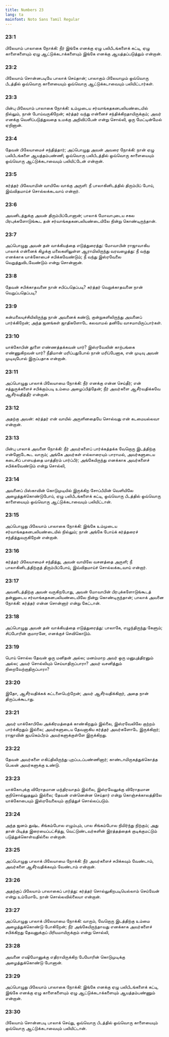 ```yaml
---
title: Numbers 23
lang: ta
mainfont: Noto Sans Tamil Regular
---
```


###  23:1

பிலேயாம் பாலாகை நோக்கி: நீர் இங்கே எனக்கு ஏழு பலிபீடங்களைக் கட்டி, ஏழு காளைகளையும் ஏழு ஆட்டுக்கடாக்களையும் இங்கே எனக்கு ஆயத்தப்படுத்தும் என்றான்.

###  23:2

பிலேயாம் சொன்னபடியே பாலாக் செய்தான்; பாலாகும் பிலேயாமும் ஒவ்வொரு பீடத்தில் ஒவ்வொரு காளையையும் ஒவ்வொரு ஆட்டுக்கடாவையும் பலியிட்டார்கள்.

###  23:3

பின்பு பிலேயாம் பாலாகை நோக்கி: உம்முடைய சர்வாங்கதகனபலியண்டையில் நில்லும், நான் போய்வருகிறேன்; கர்த்தர் வந்து என்னைச் சந்திக்கிறதாயிருக்கும்; அவர் எனக்கு வெளிப்படுத்துவதை உமக்கு அறிவிப்பேன் என்று சொல்லி, ஒரு மேட்டின்மேல் ஏறினான்.

###  23:4

தேவன் பிலேயாமைச் சந்தித்தார்; அப்பொழுது அவன் அவரை நோக்கி: நான் ஏழு பலிபீடங்களை ஆயத்தம்பண்ணி, ஒவ்வொரு பலிபீடத்தில் ஒவ்வொரு காளையையும் ஒவ்வொரு ஆட்டுக்கடாவையும் பலியிட்டேன் என்றான்.

###  23:5

கர்த்தர் பிலேயாமின் வாயிலே வாக்கு அருளி: நீ பாலாகினிடத்தில் திரும்பிப் போய், இவ்விதமாய்ச் சொல்லக்கடவாய் என்றார்.

###  23:6

அவனிடத்துக்கு அவன் திரும்பிப்போனான்; பாலாக் மோவாபுடைய சகல பிரபுக்களோடுங்கூட தன் சர்வாங்கதகனபலியண்டையிலே நின்று கொண்டிருந்தான்.

###  23:7

அப்பொழுது அவன் தன் வாக்கியத்தை எடுத்துரைத்து: மோவாபின் ராஜாவாகிய பாலாக் என்னைக் கிழக்கு மலைகளிலுள்ள ஆராமிலிருந்து வரவழைத்து: நீ வந்து எனக்காக யாக்கோபைச் சபிக்கவேண்டும்; நீ வந்து இஸ்ரவேலை வெறுத்துவிடவேண்டும் என்று சொன்னான்.

###  23:8

தேவன் சபிக்காதவனை நான் சபிப்பதெப்படி? கர்த்தர் வெறுக்காதவனை நான் வெறுப்பதெப்படி?

###  23:9

கன்மலையுச்சியிலிருந்து நான் அவனைக் கண்டு, குன்றுகளிலிருந்து அவனைப் பார்க்கிறேன்; அந்த ஜனங்கள் ஜாதிகளோடே கலவாமல் தனியே வாசமாயிருப்பார்கள்.

###  23:10

யாக்கோபின் தூளை எண்ணத்தக்கவன் யார்? இஸ்ரவேலின் காற்பங்கை எண்ணுகிறவன் யார்? நீதிமான் மரிப்பதுபோல் நான் மரிப்பேனாக, என் முடிவு அவன் முடிவுபோல் இருப்பதாக என்றான்.

###  23:11

அப்பொழுது பாலாக் பிலேயாமை நோக்கி: நீர் எனக்கு என்ன செய்தீர்; என் சத்துருக்களைச் சபிக்கும்படி உம்மை அழைப்பித்தேன்; நீர் அவர்களை ஆசீர்வதிக்கவே ஆசீர்வதித்தீர் என்றான்.

###  23:12

அதற்கு அவன்: கர்த்தர் என் வாயில் அருளினதையே சொல்வது என் கடமையல்லவா என்றான்.

###  23:13

பின்பு பாலாக் அவனை நோக்கி: நீர் அவர்களைப் பார்க்கத்தக்க வேறொரு இடத்திற்கு என்னோடேகூட வாரும்; அங்கே அவர்கள் எல்லாரையும் பாராமல், அவர்களுடைய கடைசிப் பாளயத்தை மாத்திரம் பார்ப்பீர்; அங்கேயிருந்து எனக்காக அவர்களைச் சபிக்கவேண்டும் என்று சொல்லி,

###  23:14

அவனைப் பிஸ்காவின் கொடுமுடியில் இருக்கிற சோப்பீமின் வெளியிலே அழைத்துக்கொண்டுபோய், ஏழு பலிபீடங்களைக் கட்டி, ஒவ்வொரு பீடத்தில் ஒவ்வொரு காளையையும் ஒவ்வொரு ஆட்டுக்கடாவையும் பலியிட்டான்.

###  23:15

அப்பொழுது பிலேயாம் பாலாகை நோக்கி: இங்கே உம்முடைய சர்வாங்கதகனபலியண்டையில் நில்லும்; நான் அங்கே போய்க் கர்த்தரைச் சந்தித்துவருகிறேன் என்றான்.

###  23:16

கர்த்தர் பிலேயாமைச் சந்தித்து, அவன் வாயிலே வசனத்தை அருளி; நீ பாலாகினிடத்திற்குத் திரும்பிப்போய், இவ்விதமாய்ச் சொல்லக்கடவாய் என்றார்.

###  23:17

அவனிடத்திற்கு அவன் வருகிறபோது, அவன் மோவாபின் பிரபுக்களோடுங்கூடத் தன்னுடைய சர்வாங்கதகனபலியண்டையிலே நின்று கொண்டிருந்தான்; பாலாக் அவனை நோக்கி: கர்த்தர் என்ன சொன்னார் என்று கேட்டான்.

###  23:18

அப்பொழுது அவன் தன் வாக்கியத்தை எடுத்துரைத்து: பாலாகே, எழுந்திருந்து கேளும்; சிப்போரின் குமாரனே, எனக்குச் செவிகொடும்.

###  23:19

பொய் சொல்ல தேவன் ஒரு மனிதன் அல்ல; மனம்மாற அவர் ஒரு மனுபுத்திரனும் அல்ல; அவர் சொல்லியும் செய்யாதிருப்பாரா? அவர் வசனித்தும் நிறைவேற்றாதிருப்பாரா?

###  23:20

இதோ, ஆசீர்வதிக்கக் கட்டளைபெற்றேன்; அவர் ஆசீர்வதிக்கிறார், அதை நான் திருப்பக்கூடாது.

###  23:21

அவர் யாக்கோபிலே அக்கிரமத்தைக் காண்கிறதும் இல்லை, இஸ்ரவேலிலே குற்றம் பார்க்கிறதும் இல்லை; அவர்களுடைய தேவனாகிய கர்த்தர் அவர்களோடே இருக்கிறார்; ராஜாவின் ஜயகெம்பீரம் அவர்களுக்குள்ளே இருக்கிறது.

###  23:22

தேவன் அவர்களை எகிப்திலிருந்து புறப்படப்பண்ணினார்; காண்டாமிருகத்துக்கொத்த பெலன் அவர்களுக்கு உண்டு.

###  23:23

யாக்கோபுக்கு விரோதமான மந்திரவாதம் இல்லை, இஸ்ரவேலுக்கு விரோதமான குறிசொல்லுதலும் இல்லை; தேவன் என்னென்ன செய்தார் என்று கொஞ்சக்காலத்திலே யாக்கோபையும் இஸ்ரவேலையும் குறித்துச் சொல்லப்படும்.

###  23:24

அந்த ஜனம் துஷ்ட சிங்கம்போல எழும்பும், பால சிங்கம்போல நிமிர்ந்து நிற்கும்; அது தான் பிடித்த இரையைப்பட்சித்து, வெட்டுண்டவர்களின் இரத்தத்தைக் குடிக்குமட்டும் படுத்துக்கொள்வதில்லை என்றான்.

###  23:25

அப்பொழுது பாலாக் பிலேயாமை நோக்கி: நீர் அவர்களைச் சபிக்கவும் வேண்டாம், அவர்களை ஆசீர்வதிக்கவும் வேண்டாம் என்றான்.

###  23:26

அதற்குப் பிலேயாம் பாலாகைப் பார்த்து: கர்த்தர் சொல்லுகிறபடியெல்லாம் செய்வேன் என்று உம்மோடே நான் சொல்லவில்லையா என்றான்.

###  23:27

அப்பொழுது பாலாக் பிலேயாமை நோக்கி: வாரும், வேறொரு இடத்திற்கு உம்மை அழைத்துக்கொண்டு போகிறேன்; நீர் அங்கேயிருந்தாவது எனக்காக அவர்களைச் சபிக்கிறது தேவனுக்குப் பிரியமாயிருக்கும் என்று சொல்லி,

###  23:28

அவனை எஷிமோனுக்கு எதிராயிருக்கிற பேயோரின் கொடுமுடிக்கு அழைத்துக்கொண்டு போனான்.

###  23:29

அப்பொழுது பிலேயாம் பாலாகை நோக்கி: இங்கே எனக்கு ஏழு பலிபீடங்களைக் கட்டி, இங்கே எனக்கு ஏழு காளைகளையும் ஏழு ஆட்டுக்கடாக்களையும் ஆயத்தம்பண்ணும் என்றான்.

###  23:30

பிலேயாம் சொன்னபடி பாலாக் செய்து, ஒவ்வொரு பீடத்தில் ஒவ்வொரு காளையையும் ஒவ்வொரு ஆட்டுக்கடாவையும் பலியிட்டான்.

